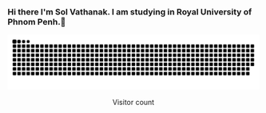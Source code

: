 ### Hi there I'm Sol Vathanak. I am studying in Royal University of Phnom Penh.👋
<a href=#><img src="contributions.svg"></a>
<p align="center"> 
  Visitor count<br>

</p>

<!--
**VathanakSol/VathanakSol** is a ✨ _special_ ✨ repository because its `README.md` (this file) appears on your GitHub profile.

Here are some ideas to get you started:

- 🔭 I’m currently working on ...
- 🌱 I’m currently learning ...
- 👯 I’m looking to collaborate on ...
- 🤔 I’m looking for help with ...
- 💬 Ask me about ...
- 📫 How to reach me: ...
- 😄 Pronouns: ...
- ⚡ Fun fact: ...
-->
